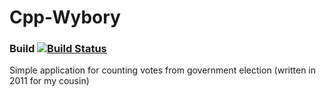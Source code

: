 # Cpp-Wybory
### Build [![Build Status](https://travis-ci.org/kajstof/Cpp-Wybory.svg?branch=master)](https://travis-ci.org/kajstof/Cpp-Wybory)
Simple application for counting votes from government election (written in 2011 for my cousin)
